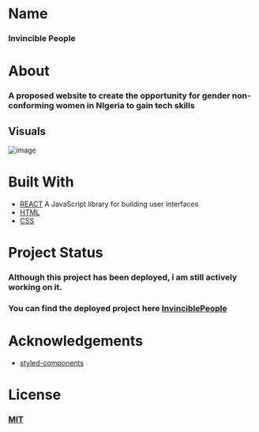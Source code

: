 # Name

### Invincible People

# About

### A proposed website to create the opportunity for gender non-conforming women in NIgeria to gain tech skills

## Visuals

![image](https://i.imgur.com/2Qvf3ID.png)


# Built With

* [REACT](https://reactjs.org/) A JavaScript library for building user interfaces
* [HTML](https://www.w3schools.com/html/)
* [CSS](https://www.w3schools.com/css/)


# Project Status
### Although this project has been deployed, i am still actively working on it.
### You can find the deployed project here [InvinciblePeople](https://eager-franklin-666f6f.netlify.app/)




# Acknowledgements
* [styled-components](https://www.webpagefx.com/tools/emoji-cheat-sheet)



# License
### [MIT](https://choosealicense.com/licenses/mit/)